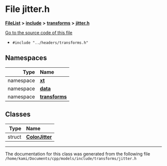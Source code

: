 

# File jitter.h



[**FileList**](files.md) **>** [**include**](dir_d44c64559bbebec7f509842c48db8b23.md) **>** [**transforms**](dir_de1d6215dd8b8d2c901daadc91a23b6e.md) **>** [**jitter.h**](jitter_8h.md)

[Go to the source code of this file](jitter_8h_source.md)



* `#include "../headers/transforms.h"`













## Namespaces

| Type | Name |
| ---: | :--- |
| namespace | [**xt**](namespacext.md) <br> |
| namespace | [**data**](namespacext_1_1data.md) <br> |
| namespace | [**transforms**](namespacext_1_1data_1_1transforms.md) <br> |


## Classes

| Type | Name |
| ---: | :--- |
| struct | [**ColorJitter**](structxt_1_1data_1_1transforms_1_1ColorJitter.md) <br> |



















































------------------------------
The documentation for this class was generated from the following file `/home/kami/Documents/cpp/models/include/transforms/jitter.h`

